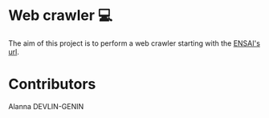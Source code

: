 # Web crawler :computer:

The aim of this project is to perform a web crawler starting with the [ENSAI's url](https://ensai.fr).

# Contributors

Alanna DEVLIN-GENIN